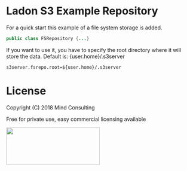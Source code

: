 # Ladon S3 Example Repository

For a quick start this example of a file system storage is added.
```java
public class FSRepository {...}
```
If you want to use it, you have to specify the root directory where it will store the data.
Default is: {user.home}/.s3server

```properties
s3server.fsrepo.root=${user.home}/.s3server
```

# License
Copyright (C) 2018 Mind Consulting

Free for private use, easy commercial licensing available

<a href="https://ladon.org/"><img src="https://ladon.org/img/logo_no_bg.png" height="100" width="250" ></a>

